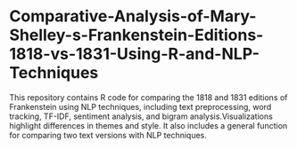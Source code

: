# Comparative-Analysis-of-Mary-Shelley-s-Frankenstein-Editions-1818-vs-1831-Using-R-and-NLP-Techniques
This repository contains R code for comparing the 1818 and 1831 editions of Frankenstein using NLP techniques, including text preprocessing, word tracking, TF-IDF, sentiment analysis, and bigram analysis.Visualizations highlight differences in themes and style. It also includes a general function for comparing two text versions with NLP techniques.
